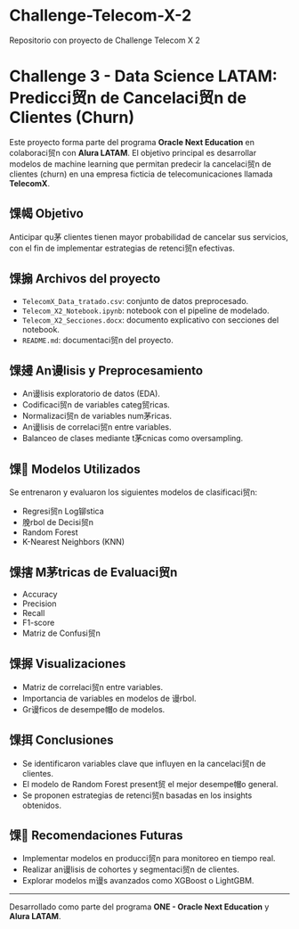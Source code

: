 # Challenge-Telecom-X-2
Repositorio con proyecto de Challenge Telecom X 2

# Challenge 3 - Data Science LATAM: Predicci贸n de Cancelaci贸n de Clientes (Churn)

Este proyecto forma parte del programa **Oracle Next Education** en colaboraci贸n con **Alura LATAM**. El objetivo principal es desarrollar modelos de machine learning que permitan predecir la cancelaci贸n de clientes (churn) en una empresa ficticia de telecomunicaciones llamada **TelecomX**.

## 馃幆 Objetivo

Anticipar qu茅 clientes tienen mayor probabilidad de cancelar sus servicios, con el fin de implementar estrategias de retenci贸n efectivas.

## 馃搧 Archivos del proyecto

- `TelecomX_Data_tratado.csv`: conjunto de datos preprocesado.
- `Telecom_X2_Notebook.ipynb`: notebook con el pipeline de modelado.
- `Telecom_X2_Secciones.docx`: documento explicativo con secciones del notebook.
- `README.md`: documentaci贸n del proyecto.

## 馃攳 An谩lisis y Preprocesamiento

- An谩lisis exploratorio de datos (EDA).
- Codificaci贸n de variables categ贸ricas.
- Normalizaci贸n de variables num茅ricas.
- An谩lisis de correlaci贸n entre variables.
- Balanceo de clases mediante t茅cnicas como oversampling.

## 馃 Modelos Utilizados

Se entrenaron y evaluaron los siguientes modelos de clasificaci贸n:

- Regresi贸n Log铆stica
- 脕rbol de Decisi贸n
- Random Forest
- K-Nearest Neighbors (KNN)

## 馃搳 M茅tricas de Evaluaci贸n

- Accuracy
- Precision
- Recall
- F1-score
- Matriz de Confusi贸n

## 馃搱 Visualizaciones

- Matriz de correlaci贸n entre variables.
- Importancia de variables en modelos de 谩rbol.
- Gr谩ficos de desempe帽o de modelos.

## 馃挕 Conclusiones

- Se identificaron variables clave que influyen en la cancelaci贸n de clientes.
- El modelo de Random Forest present贸 el mejor desempe帽o general.
- Se proponen estrategias de retenci贸n basadas en los insights obtenidos.

## 馃 Recomendaciones Futuras

- Implementar modelos en producci贸n para monitoreo en tiempo real.
- Realizar an谩lisis de cohortes y segmentaci贸n de clientes.
- Explorar modelos m谩s avanzados como XGBoost o LightGBM.

---

Desarrollado como parte del programa **ONE - Oracle Next Education** y **Alura LATAM**.
